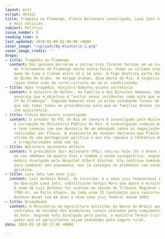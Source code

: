```yaml
---
layout: post
script: detail
title: Tragédia no Flamengo, Flávio Bolsonaro investigado, Lava Jato tem novo juiz
  e mais notícias.
subject: Política
issue_number: 5
reading_time: 6
last_updated: 2019-02-09 02:00:00 +0000
cover_image: "/uploads/Bg-Aleatorio-1.png"
cover_image_credit: ''
drops:
- title: Tragédia no Flamengo
  content: Dez pessoas morreram e outras três ficaram feridas em um incêndio no Centro
    de Treinamento do Flamengo nesta sexta-feira. Todas as vítimas eram atletas de
    base do time e tinham entre 14 e 16 anos. O fogo destruiu parte dos alojamentos
    do Ninho do Urubu, em Vargem Grande, Zona Oeste do Rio. A suspeita é de que a
    causa tenha sido um curto-circuito em um ar condicionado.
- title: Após tragédia, ministra Damares aciona secretaria
  content: A ministra da Mulher, da Família e dos Direitos Humanos, Damares Alves,
    anunciou que o objetivo é “evitar novos incidentes como este que aconteceu no
    CT do Flamengo”. Segundo Damares eles já estão estudando formas de prevenção e
    que vão tomar todas as providências para que as famílias desses jovens não fiquem
    sem assistência.
- title: Flávio Bolsonaro investigado
  content: O senador do PSL do Rio de Janeiro é investigado pelo Núcleo de Combate
    à Corrupção do Ministério Público do Rio. A investigação começou em maio de 2018
    e teve começou com uma denúncia de um advogado sobre as negociações de imóveis
    realizadas por Flávio. A assessoria do senador declarou que Flávio está sendo
    vítima de uma perseguição política e que ele repudia a tentativa de criar crimes
    e irregularidades onde não há.
- title: Bolsonaro apresenta melhora
  content: O presidente Jair Bolsonaro (PSL) retirou hoje (8) o dreno que foi colocado
    em seu abdômen há quatro dias e também a sonda nasogástrica, segundo o boletim
    médico divulgado pelo Hospital Albert Einsten. Ele continua tomando antibióticos
    para combater uma pneumonia, mas já consegue se alimentar com caldo de carne e
    gelatina.
- title: Lava Jato tem novo juiz
  content: Luiz Antônio Bonat, de Curitiba, é o novo juiz responsável pelos processos
    da Operação Lava Jato, substituindo Sérgio Moro que agora é ministro da Segurança.
    O nome de Luiz Antônio foi unânime na sessão do Tribunal Regional da 4a Região
    (TRF-4), em Porto Alegre. Ao todo eram 25 candidatos para concorrer a vaga. Luiz
    Antônio Bonat tem 64 anos e atua como juiz federal desde 1993.
- title: Brumadinho
  content: O Ministério da Agricultura solicitou ao Banco do Brasil que suspenda os
    contratos de dívidas dos produtores rurais afetados pelo rompimento da barragem
    da Vale. Segundo nota divulgada pela pasta, a ministra Tereza Cristina também
    pediu que os agricultores sejam atendidos pelo seguro rural.
date: 2019-02-10 04:17:05 +0000

---
```

